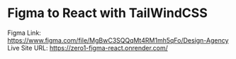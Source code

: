 # Figma to React with TailWindCSS

Figma Link: https://www.figma.com/file/MgBwC3SQQqMt4RM1mh5qFo/Design-Agency
Live Site URL: https://zero1-figma-react.onrender.com/
